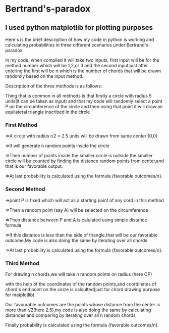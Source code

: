 # Bertrand's-paradox
<h2>I used python matplotlib for plotting purposes</h2>
<p>Here's is the brief description of how my code in python is working and calculating probabilities in three different scenarios under Bertrand's paradox</p>

<p>In my code, when compiled it will take two inputs, first input will be for the method number which will be 1,2,or 3 and the second input just after entering the first will be n which is the number of chords that will be drawn randomly based on the input method. </p>
<p>Description of the three methods is as follows:</p> 

<p>Thing that is common in all methods is that firstly a circle with radius 5 units(it can be taken as input) and that my code will randomly select a point P on the circumference of the circle and then using that point it will draw an equilateral triangle inscribed in the circle</p>
<div>
    <p><h3>First Method</h3>=>A circle with radius r/2 = 2.5 units will be drawn from same center (0,0)</p>
    <p>=>It will generate n random points inside the circle</p>
    <p>=>Then number of points inside the smaller circle is outside the smaller circle will be counted by finding the distance random points from center,and that is our favorable output.</p>
    <p>=>At last probability is calculated using the formula {favorable outcomes/n}.</p>
</div>
    <div>
        <p><h3>Second Method</h3></p>
        <p>=>point P is fixed which will act as a starting point of any cord in this method</p>
        <p>=>Then a random point (say A) will be selected on the circumference</p>
        <p>=>Then distance between P and A is calulated using simple distance formula</p>
        <p>=>If this distance is less than the side of triangle,that will be our favorable outcome,My code is also doing the same by iterating over all chords</p>
        <p>=>At last probability is calculated using the formula {favorable outcomes/n}.</p>
    </div>
   <div>
        <p><h3>Third Method</h3></p>
        <p>For drawing n chords,we will take n random points on radius (here OP)</p>
        <p>with the help of the coordinates of the random points,and coordinates of chord's end point on the circle is calculted(just for chord drawing purpose for matplotlib)</p>
        <p>Our favourable outcomes are the points whose distance from the center is more than r/2(here 2.5),my code is also doing the same by calculating distances and comparing by iterating over all n random chords</p>
        <p>Finally probability is calculated using the formula {favorable outcomes/n}.</p>
    </div>
